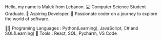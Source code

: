 Hello, my name is Malek from Lebanon.
💻 Computer Science Student Graduate.
🌱 Aspiring Developer.
🤖 Passionate coder on a journey to explore the world of software.



👩‍💻 Programing Languages : Python(Learning), JavaScript, C# and SQL(Learning)
🧰 Tools : React, SQL, Pycharm, VS Code

